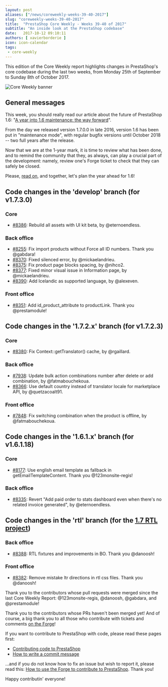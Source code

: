 ```yaml
---
layout: post
aliases: ["/news/coreweekly-weeks-39-40-2017"]
slug: "coreweekly-weeks-39-40-2017"
title:  "PrestaShop Core Weekly - Weeks 39-40 of 2017"
subtitle: "An inside look at the PrestaShop codebase"
date:   2017-10-12 09:10:11
authors: [ xavierborderie ]
icon: icon-calendar
tags:
 - core-weekly
---
```


This edition of the Core Weekly report highlights changes in PrestaShop's core codebase during the last two weeks, from Monday 25th of September to Sunday 8th of October 2017.

![Core Weekly banner](/assets/images/2017/04/core_weekly_banner.jpg)


## General messages

This week, you should really read our article about the future of PrestaShop 1.6: "[A year into 1.6 maintenance: the way forward](http://build.prestashop.com/news/a-year-into-1-6-maintenance/)".

From the day we released version 1.7.0.0 in late 2016, version 1.6 has been put in "maintenance mode", with regular bugfix versions until October 2018 -- two full years after the release.

Now that we are at the 1-year mark, it is time to review what has been done, and to remind the community that they, as always, can play a crucial part of the development: namely, review one's Forge ticket to check that they can safely be closed.

Please, [read on](http://build.prestashop.com/news/a-year-into-1-6-maintenance/), and together, let's plan the year ahead for 1.6!


## Code changes in the 'develop' branch (for v1.7.3.0)

### Core

* [#8386](https://github.com/PrestaShop/PrestaShop/pull/8386): Rebuild all assets with UI kit beta, by @eternoendless.


### Back office

* [#8255](https://github.com/PrestaShop/PrestaShop/pull/8255): Fix import products without Force all ID numbers. Thank you @gabdara!
* [#8370](https://github.com/PrestaShop/PrestaShop/pull/8370): Fixed silenced error, by @mickaelandrieu.
* [#8375](https://github.com/PrestaShop/PrestaShop/pull/8375): Fix product page blocks spacing, by @nihco2.
* [#8377](https://github.com/PrestaShop/PrestaShop/pull/8377): Fixed minor visual issue in Information page, by @mickaelandrieu.
* [#8390](https://github.com/PrestaShop/PrestaShop/pull/8390): Add Icelandic as supported language, by @alexeven.


### Front office

* [#8351](https://github.com/PrestaShop/PrestaShop/pull/8351): Add id\_product\_attribute to productLink. Thank you @prestamodule!


## Code changes in the '1.7.2.x' branch (for v1.7.2.3)

### Core

* [#8380](https://github.com/PrestaShop/PrestaShop/pull/8380): Fix Context::getTranslator() cache, by @rgaillard.


### Back office

* [#7938](https://github.com/PrestaShop/PrestaShop/pull/7938): Update bulk action combinations number after delete or add combination, by @fatmabouchekoua.
* [#8366](https://github.com/PrestaShop/PrestaShop/pull/8366): Use default country instead of translator locale for marketplace API, by @quetzacoalt91.


### Front office

* [#7848](https://github.com/PrestaShop/PrestaShop/pull/7848): Fix switching combination when the product is offline, by @fatmabouchekoua.


## Code changes in the '1.6.1.x' branch (for v1.6.1.18)

### Core

* [#8177](https://github.com/PrestaShop/PrestaShop/pull/8177): Use english email template as fallback in getEmailTemplateContent. Thank you @123monsite-regis!


### Back office

* [#8335](https://github.com/PrestaShop/PrestaShop/pull/8335): Revert "Add paid order to stats dashboard even when there's no related invoice generated", by @eternoendless.


## Code changes in the 'rtl' branch (for the [1.7 RTL project](http://build.prestashop.com/news/PrestaShop-RTL-project-update/))

### Back office

* [#8388](https://github.com/PrestaShop/PrestaShop/pull/8388): RTL fixtures and improvements in BO. Thank you @danoosh!


### Front office

* [#8382](https://github.com/PrestaShop/PrestaShop/pull/8382): Remove mistake ltr directions in rtl css files. Thank you @danoosh!


Thank you to the contributors whose pull requests were merged since the last Core Weekly Report: @123monsite-regis, @danoosh, @gabdara, and @prestamodule!

Thank you to the contributors whose PRs haven't been merged yet! And of course, a big thank you to all those who contribute with tickets and comments [on the Forge](http://forge.prestashop.com/)!

If you want to contribute to PrestaShop with code, please read these pages first:

 * [Contributing code to PrestaShop](http://doc.prestashop.com/display/PS16/Contributing+code+to+PrestaShop)
 * [How to write a commit message](http://doc.prestashop.com/display/PS16/How+to+write+a+commit+message)

...and if you do not know how to fix an issue but wish to report it, please read this: [How to use the Forge to contribute to PrestaShop](http://doc.prestashop.com/display/PS16/How+to+use+the+Forge+to+contribute+to+PrestaShop). Thank you!

Happy contributin' everyone!
